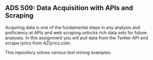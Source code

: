 ## ADS 509: Data Acquisition with APIs and Scraping

Acquiring data is one of the fundamental steps in any analysis and proficiency at APIs and web scraping unlocks rich data sets for future analyses. In this assignment you will pull data from the Twitter API and scrape lyrics from AZlyrics.com.  

This repository solves various text mining examples.
